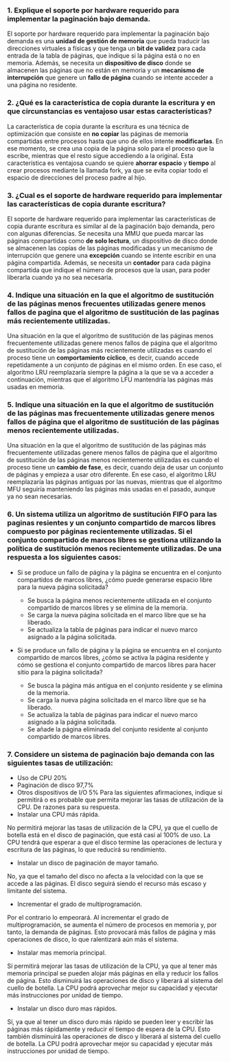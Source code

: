 ### **1. Explique el soporte por hardware requerido para implementar la paginación bajo demanda.**

El soporte por hardware requerido para implementar la paginación bajo demanda es una **unidad de gestión de memoria** que pueda traducir las direcciones virtuales a físicas y que tenga un **bit de validez** para cada entrada de la tabla de páginas, que indique si la página está o no en memoria. Además, se necesita un **dispositivo de disco** donde se almacenen las páginas que no están en memoria y un **mecanismo de interrupción** que genere un **fallo de página** cuando se intente acceder a una página no residente.

### **2. ¿Qué es la característica de copia durante la escritura y en que circunstancias es ventajoso usar estas características?**

La característica de copia durante la escritura es una técnica de optimización que consiste en **no copiar** las páginas de memoria compartidas entre procesos hasta que uno de ellos intente **modificarlas**. En ese momento, se crea una copia de la página solo para el proceso que la escribe, mientras que el resto sigue accediendo a la original. Esta característica es ventajosa cuando se quiere **ahorrar espacio** y **tiempo** al crear procesos mediante la llamada fork, ya que se evita copiar todo el espacio de direcciones del proceso padre al hijo.

### **3. ¿Cual es el soporte de hardware requerido para implementar las características de copia durante escritura?**

El soporte de hardware requerido para implementar las características de copia durante escritura es similar al de la paginación bajo demanda, pero con algunas diferencias. Se necesita una MMU que pueda marcar las páginas compartidas como **de solo lectura**, un dispositivo de disco donde se almacenen las copias de las páginas modificadas y un mecanismo de interrupción que genere una **excepción** cuando se intente escribir en una página compartida. Además, se necesita un **contador** para cada página compartida que indique el número de procesos que la usan, para poder liberarla cuando ya no sea necesaria.

### **4. Indique una situación en la que el algoritmo de sustitución de las páginas menos frecuentes utilizadas genere menos fallos de pagina que el algoritmo de sustitución de las paginas más recientemente utilizadas.**

Una situación en la que el algoritmo de sustitución de las páginas menos frecuentemente utilizadas genere menos fallos de página que el algoritmo de sustitución de las páginas más recientemente utilizadas es cuando el proceso tiene un **comportamiento cíclico**, es decir, cuando accede repetidamente a un conjunto de páginas en el mismo orden. En ese caso, el algoritmo LRU reemplazaría siempre la página a la que se va a acceder a continuación, mientras que el algoritmo LFU mantendría las páginas más usadas en memoria.

### 5. Indique una situación en la que el algoritmo de sustitución de las páginas mas frecuentemente utilizadas genere menos fallos de página que el algoritmo de sustitución de las páginas menos recientemente utilizadas.

Una situación en la que el algoritmo de sustitución de las páginas más frecuentemente utilizadas genere menos fallos de página que el algoritmo de sustitución de las páginas menos recientemente utilizadas es cuando el proceso tiene un **cambio de fase**, es decir, cuando deja de usar un conjunto de páginas y empieza a usar otro diferente. En ese caso, el algoritmo LRU reemplazaría las páginas antiguas por las nuevas, mientras que el algoritmo MFU seguiría manteniendo las páginas más usadas en el pasado, aunque ya no sean necesarias.

### 6. Un sistema utiliza un algoritmo de sustitución FIFO para las paginas resientes y un conjunto compartido de marcos libres compuesto por páginas recientemente utilizadas. Si el conjunto compartido de marcos libres se gestiona utilizando la política de sustitución menos recientemente utilizadas. De una respuesta a los siguientes casos:
* Si se produce un fallo de página y la página se encuentra en el conjunto compartidos de 
marcos libres, ¿cómo puede generarse espacio libre para la nueva página solicitada?

    - Se busca la página menos recientemente utilizada en el conjunto compartido de marcos libres y se elimina de la memoria.
    - Se carga la nueva página solicitada en el marco libre que se ha liberado.
    - Se actualiza la tabla de páginas para indicar el nuevo marco asignado a la página solicitada.

* Si se produce un fallo de página y la página se encuentra en el conjunto compartido de 
marcos libres, ¿cómo se activa la página residente y cómo se gestiona el conjunto 
compartido de marcos libres para hacer sitio para la página solicitada?

    - Se busca la página más antigua en el conjunto residente y se elimina de la memoria.
    - Se carga la nueva página solicitada en el marco libre que se ha liberado.
    - Se actualiza la tabla de páginas para indicar el nuevo marco asignado a la página solicitada.
    - Se añade la página eliminada del conjunto residente al conjunto compartido de marcos libres.

### 7. Considere un sistema de paginación bajo demanda con las siguientes tasas de utilización:
* Uso de CPU 20%
* Paginación de disco 97,7%
* Otros dispositivos de I/O 5%
Para las siguientes afirmaciones, indique si permitirá o es probable que permita mejorar las 
tasas de utilización de la CPU. De razones para su respuesta.
* Instalar una CPU más rápida.

No permitirá mejorar las tasas de utilización de la CPU, ya que el cuello de botella está en el disco de paginación, que está casi al 100% de uso. La CPU tendrá que esperar a que el disco termine las operaciones de lectura y escritura de las páginas, lo que reducirá su rendimiento.

* Instalar un disco de paginación de mayor tamaño.

No, ya que el tamaño del disco no afecta a la velocidad con la que se accede a las páginas. El disco seguirá siendo el recurso más escaso y limitante del sistema.

* Incrementar el grado de multiprogramación.

Por el contrario lo empeorará. Al incrementar el grado de multiprogramación, se aumenta el número de procesos en memoria y, por tanto, la demanda de páginas. Esto provocará más fallos de página y más operaciones de disco, lo que ralentizará aún más el sistema.

* Instalar mas memoria principal.

Sí permitirá mejorar las tasas de utilización de la CPU, ya que al tener más memoria principal se pueden alojar más páginas en ella y reducir los fallos de página. Esto disminuirá las operaciones de disco y liberará al sistema del cuello de botella. La CPU podrá aprovechar mejor su capacidad y ejecutar más instrucciones por unidad de tiempo.

* Instalar un disco duro mas rápidos.

Sí, ya que al tener un disco duro más rápido se pueden leer y escribir las páginas más rápidamente y reducir el tiempo de espera de la CPU. Esto también disminuirá las operaciones de disco y liberará al sistema del cuello de botella. La CPU podrá aprovechar mejor su capacidad y ejecutar más instrucciones por unidad de tiempo.

